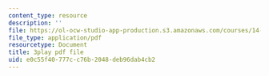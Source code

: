 ```yaml
---
content_type: resource
description: ''
file: https://ol-ocw-studio-app-production.s3.amazonaws.com/courses/14-73-the-challenge-of-world-poverty-spring-2011/e0c55f40777cc76b2048deb96dab4cb2_p5ro4x1r16Q.pdf
file_type: application/pdf
resourcetype: Document
title: 3play pdf file
uid: e0c55f40-777c-c76b-2048-deb96dab4cb2
---
```

